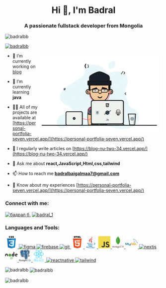 <h1 align="center">Hi 👋, I'm Badral</h1>
<h3 align="center">A passionate fullstack developer from Mongolia</h3>
<p align="left"> <img src="https://komarev.com/ghpvc/?username=badralbb&label=Profile%20views&color=0e75b6&style=flat" alt="badralbb" /> </p>

<p align="left"> <a href="https://github.com/ryo-ma/github-profile-trophy"><img src="https://github-profile-trophy.vercel.app/?username=badralbb" alt="badralbb" /></a> </p>
<img align="right" alt="coding" width="400" src="https://raw.githubusercontent.com/imakshath/imakshath/master/1%20IRGHmiGsa16stedQvIaZfw.gif"
>

- 🔭 I’m currently working on [blog](https://blog-nu-two-34.vercel.app/)

- 🌱 I’m currently learning **java**

- 👨‍💻 All of my projects are available at [https://personal-portfolia-seven.vercel.app/](https://personal-portfolia-seven.vercel.app/)

- 📝 I regularly write articles on [https://blog-nu-two-34.vercel.app/](https://blog-nu-two-34.vercel.app/)

- 💬 Ask me about **react,JavaScript,Html,css,tailwind**

- 📫 How to reach me **badralbaigalmaa7@gmail.com**

- 📄 Know about my experiences [https://personal-portfolia-seven.vercel.app/](https://personal-portfolia-seven.vercel.app/)

<h3 align="left">Connect with me:</h3>
<p align="left">
<a href="https://fb.com/бадрал б." target="blank"><img align="center" src="https://raw.githubusercontent.com/rahuldkjain/github-profile-readme-generator/master/src/images/icons/Social/facebook.svg" alt="бадрал б." height="30" width="40" /></a>
<a href="https://instagram.com/badral_1" target="blank"><img align="center" src="https://raw.githubusercontent.com/rahuldkjain/github-profile-readme-generator/master/src/images/icons/Social/instagram.svg" alt="badral_1" height="30" width="40" /></a>
</p>

<h3 align="left">Languages and Tools:</h3>
<p align="left"> <a href="https://www.w3schools.com/css/" target="_blank" rel="noreferrer"> <img src="https://raw.githubusercontent.com/devicons/devicon/master/icons/css3/css3-original-wordmark.svg" alt="css3" width="40" height="40"/> </a> <a href="https://www.figma.com/" target="_blank" rel="noreferrer"> <img src="https://www.vectorlogo.zone/logos/figma/figma-icon.svg" alt="figma" width="40" height="40"/> </a> <a href="https://firebase.google.com/" target="_blank" rel="noreferrer"> <img src="https://www.vectorlogo.zone/logos/firebase/firebase-icon.svg" alt="firebase" width="40" height="40"/> </a> <a href="https://git-scm.com/" target="_blank" rel="noreferrer"> <img src="https://www.vectorlogo.zone/logos/git-scm/git-scm-icon.svg" alt="git" width="40" height="40"/> </a> <a href="https://www.w3.org/html/" target="_blank" rel="noreferrer"> <img src="https://raw.githubusercontent.com/devicons/devicon/master/icons/html5/html5-original-wordmark.svg" alt="html5" width="40" height="40"/> </a> <a href="https://www.java.com" target="_blank" rel="noreferrer"> <img src="https://raw.githubusercontent.com/devicons/devicon/master/icons/java/java-original.svg" alt="java" width="40" height="40"/> </a> <a href="https://developer.mozilla.org/en-US/docs/Web/JavaScript" target="_blank" rel="noreferrer"> <img src="https://raw.githubusercontent.com/devicons/devicon/master/icons/javascript/javascript-original.svg" alt="javascript" width="40" height="40"/> </a> <a href="https://www.mongodb.com/" target="_blank" rel="noreferrer"> <img src="https://raw.githubusercontent.com/devicons/devicon/master/icons/mongodb/mongodb-original-wordmark.svg" alt="mongodb" width="40" height="40"/> </a> <a href="https://www.mysql.com/" target="_blank" rel="noreferrer"> <img src="https://raw.githubusercontent.com/devicons/devicon/master/icons/mysql/mysql-original-wordmark.svg" alt="mysql" width="40" height="40"/> </a> <a href="https://nextjs.org/" target="_blank" rel="noreferrer"> <img src="https://cdn.worldvectorlogo.com/logos/nextjs-2.svg" alt="nextjs" width="40" height="40"/> </a> <a href="https://nodejs.org" target="_blank" rel="noreferrer"> <img src="https://raw.githubusercontent.com/devicons/devicon/master/icons/nodejs/nodejs-original-wordmark.svg" alt="nodejs" width="40" height="40"/> </a> <a href="https://www.postgresql.org" target="_blank" rel="noreferrer"> <img src="https://raw.githubusercontent.com/devicons/devicon/master/icons/postgresql/postgresql-original-wordmark.svg" alt="postgresql" width="40" height="40"/> </a> <a href="https://reactjs.org/" target="_blank" rel="noreferrer"> <img src="https://raw.githubusercontent.com/devicons/devicon/master/icons/react/react-original-wordmark.svg" alt="react" width="40" height="40"/> </a> <a href="https://reactnative.dev/" target="_blank" rel="noreferrer"> <img src="https://reactnative.dev/img/header_logo.svg" alt="reactnative" width="40" height="40"/> </a> <a href="https://tailwindcss.com/" target="_blank" rel="noreferrer"> <img src="https://www.vectorlogo.zone/logos/tailwindcss/tailwindcss-icon.svg" alt="tailwind" width="40" height="40"/> </a> </p>

<p><img align="left" src="https://github-readme-stats.vercel.app/api/top-langs?username=badralbb&show_icons=true&locale=en&layout=compact" alt="badralbb" /></p>

<p>&nbsp;<img align="center" src="https://github-readme-stats.vercel.app/api?username=badralbb&show_icons=true&locale=en" alt="badralbb" /></p>

<p><img align="center" src="https://github-readme-streak-stats.herokuapp.com/?user=badralbb&" alt="badralbb" /></p>


